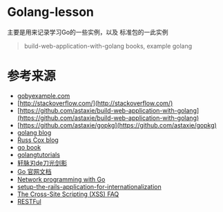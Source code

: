 # Golang-lesson
主要是用来记录学习Go的一些实例，以及 标准包的一此实例
> build-web-application-with-golang books,  example golang




  

# 参考来源
- [gobyexample.com](http://gobyexample.com)
- [http://stackoverflow.com/](http://stackoverflow.com/)
- [https://github.com/astaxie/build-web-application-with-golang](https://github.com/astaxie/build-web-application-with-golang)
- [https://github.com/astaxie/gopkg](https://github.com/astaxie/gopkg)
- [golang blog](http://blog.golang.org)
- [Russ Cox blog](http://research.swtch.com/)
- [go book](http://go-book.appsp0t.com/)
- [golangtutorials](http://golangtutorials.blogspot.com)
- [轩脉刃de刀光剑影](http://www.cnblogs.com/yjf512/)
- [Go 官网文档](http://golang.org/doc/)
- [Network programming with Go](http://jan.newmarch.name/go/)
- [setup-the-rails-application-for-internationalization](http://guides.rubyonrails.org/i18n.html#setup-the-rails-application-for-internationalization)
- [The Cross-Site Scripting (XSS) FAQ](http://www.cgisecurity.com/xss-faq.html)
- [RESTFul](http://www.ruanyifeng.com/blog/2011/09/restful.html)